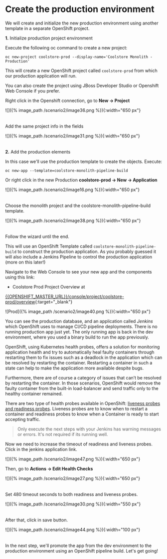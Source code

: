 # Create the production environment

We will create and initialize the new production environment using another template in a separate OpenShift project.

**1.** Initialize production project environment

Execute the following oc command to create a new project:

~~~shell
oc new-project coolstore-prod --display-name='Coolstore Monolith - Production'
~~~

This will create a new OpenShift project called `coolstore-prod` from which our production application will run.

You can also create the project using JBoss Developer Studio or Openshift Web Console if you prefer.

Right click in the Openshift connection, go to **New -&gt; Project**

![]({% image_path /scenario2/image36.png %}){:width="650 px"}
<br><br><br>
Add the same project info in the fields

![]({% image_path /scenario2/image31.png %}){:width="650 px"}
<br><br><br>
**2.** Add the production elements

In this case we'll use the production template to create the objects. Execute:

~~~shell
oc new-app --template=coolstore-monolith-pipeline-build
~~~

Or right click in the new Production **coolstore-prod -&gt; New -&gt; Application**

![]({% image_path /scenario2/image16.png %}){:width="650 px"}
<br><br><br>
Choose the monolith project and the coolstore-monolith-pipeline-build template.

![]({% image_path /scenario2/image38.png %}){:width="650 px"}
<br><br><br>
Follow the wizard until the end.

This will use an OpenShift Template called `coolstore-monolith-pipeline-build` to construct the production application. As you probably guessed it will also include a Jenkins Pipeline to control the production application \(more on this later!\)

Navigate to the Web Console to see your new app and the components using this link:

* Coolstore Prod Project Overview at

[{{OPENSHIFT_MASTER_URL}}/console/project/coolstore-prod/overview]({{OPENSHIFT_MASTER_URL}}/console/project/coolstore-prod/overview){:target="_blank"}

![Prod]({% image_path /scenario2/image40.png %}){:width="650 px"}

You can see the production database, and an application called _Jenkins_ which OpenShift uses to manage CI/CD pipeline deployments. There is no running production app just yet. The only running app is back in the dev environment, where you used a binary build to run the app previously.

OpenShift, using Kubernetes health probes, offers a solution for monitoring application health and try to automatically heal faulty containers through restarting them to fix issues such as a deadlock in the application which can be resolved by restarting the container. Restarting a container in such a state can help to make the application more available despite bugs.

Furthermore, there are of course a category of issues that can’t be resolved by restarting the container. In those scenarios, OpenShift would remove the faulty container from the built-in load-balancer and send traffic only to the healthy container remained.  


There are two type of health probes available in OpenShift: [liveness probes and readiness probes](https://docs.openshift.com/container-platform/3.9/dev_guide/application_health.html#container-health-checks-using-probes). Liveness probes are to know when to restart a container and readiness probes to know when a Container is ready to start accepting traffic.

>Only execute the next steps with your Jenkins has warning messages or errors. It's not required if its running well.

Now we need to increase the timeout of readiness and liveness probes. Click in the jenkins application link.

![]({% image_path /scenario2/image47.png %}){:width="650 px"}

Then, go to **Actions -&gt; Edit Health Checks**

![]({% image_path /scenario2/image27.png %}){:width="650 px"}
<br><br><br>
Set 480 timeout seconds to both readiness and liveness probes.

![]({% image_path /scenario2/image30.png %}){:width="550 px"}
<br><br><br>
After that, click in save button.

![]({% image_path /scenario2/image44.png %}){:width="100 px"}
<br><br><br>
In the next step, we'll promote the app from the dev environment to the production environment using an OpenShift pipeline build. Let's get going!

